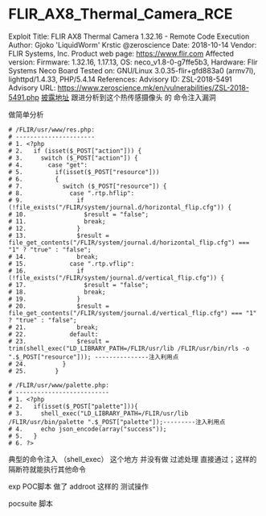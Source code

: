 # FLIR_AX8_Thermal_Camera_RCE

Exploit Title: FLIR AX8 Thermal Camera 1.32.16 - Remote Code Execution
Author: Gjoko 'LiquidWorm' Krstic @zeroscience
Date: 2018-10-14
Vendor: FLIR Systems, Inc.
Product web page: https://www.flir.com
Affected version: Firmware: 1.32.16, 1.17.13, OS: neco_v1.8-0-g7ffe5b3, Hardware: Flir Systems Neco Board
Tested on: GNU/Linux 3.0.35-flir+gfd883a0 (armv7l), lighttpd/1.4.33, PHP/5.4.14
References:
Advisory ID: ZSL-2018-5491
Advisory URL: https://www.zeroscience.mk/en/vulnerabilities/ZSL-2018-5491.php
[披露地址](https://www.exploit-db.com/exploits/45602)
跟进分析到这个热传感摄像头 的 命令注入漏洞

做简单分析

```
# /FLIR/usr/www/res.php:
# ----------------------
# 1. <?php
# 2.   if (isset($_POST["action"])) {
# 3.     switch ($_POST["action"]) {
# 4.       case "get":
# 5.         if(isset($_POST["resource"]))
# 6.         {
# 7.           switch ($_POST["resource"]) {
# 8.             case ".rtp.hflip":
# 9.               if (!file_exists("/FLIR/system/journal.d/horizontal_flip.cfg")) {
# 10.                $result = "false";
# 11.                break;
# 12.              }
# 13.              $result = file_get_contents("/FLIR/system/journal.d/horizontal_flip.cfg") === "1" ? "true" : "false";
# 14.              break;
# 15.            case ".rtp.vflip":
# 16.              if (!file_exists("/FLIR/system/journal.d/vertical_flip.cfg")) {
# 17.                $result = "false";
# 18.                break;
# 19.              }
# 20.              $result = file_get_contents("/FLIR/system/journal.d/vertical_flip.cfg") === "1" ? "true" : "false";
# 21.              break;
# 22.            default:
# 23.              $result = trim(shell_exec("LD_LIBRARY_PATH=/FLIR/usr/lib /FLIR/usr/bin/rls -o ".$_POST["resource"])); ---------------注入利用点
# 24.          }
# 25.        }

# /FLIR/usr/www/palette.php:
# --------------------------
# 1. <?php
# 2.   if(isset($_POST["palette"])){
# 3.     shell_exec("LD_LIBRARY_PATH=/FLIR/usr/lib /FLIR/usr/bin/palette ".$_POST["palette"]);---------注入利用点
# 4.     echo json_encode(array("success"));
# 5.   }
# 6. ?>
```

典型的命令注入 （shell_exec） 这个地方 并没有做 过滤处理 直接通过；这样的隔断符就能执行其他命令

exp POC脚本 做了 addroot 这样的 测试操作

pocsuite 脚本